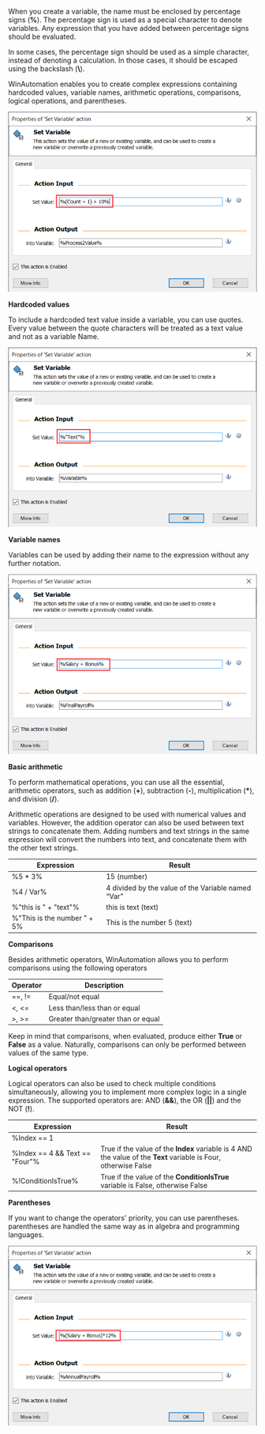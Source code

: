 When you create a variable, the name must be enclosed by percentage signs (**%**). The percentage sign is used as a special character to denote variables. Any expression that you have added between percentage signs should be evaluated.

In some cases, the percentage sign should be used as a simple character, instead of denoting a calculation. In those cases, it should be escaped using the backslash (**\\**).

WinAutomation enables you to create complex expressions containing hardcoded values, variable names, arithmetic operations, comparisons, logical operations, and parentheses.

![The populated Set Value field in the Set Variable action's properties dialog.](..\media\set-variable-action-properties-expression.png)

**Hardcoded values**

To include a hardcoded text value inside a variable, you can use quotes. Every value between the quote characters will be treated as a text value and not as a variable Name.

![The populated Set Value field in the Set Variable action's properties dialog.](..\media\set-variable-action-properties-hardcoded-values.png)

**Variable names**

Variables can be used by adding their name to the expression without any further notation.

![The populated Set Value field in the Set Variable action's properties dialog.](..\media\set-variable-action-properties-variable-names.png)

**Basic arithmetic**

To perform mathematical operations, you can use all the essential, arithmetic operators, such as addition (**+**), subtraction (**-**), multiplication (**\***), and division (**/**).

Arithmetic operations are designed to be used with numerical values and variables. However, the addition operator can also be used between text strings to concatenate them. Adding numbers and text strings in the same expression will convert the numbers into text, and concatenate them with the other text strings.

| Expression                  | Result                                              |
|-----------------------------|-----------------------------------------------------|
| %5 * 3%                     | 15 (number)                                         |
| %4 / Var%                   | 4 divided by the value of the Variable named “Var”  |
| %"this is " + "text"%       | this is text (text)                                 |
| %"This is the number " + 5% | This is the number 5 (text)                         |

**Comparisons**

Besides arithmetic operators, WinAutomation allows you to perform comparisons using the following operators

| Operator | Description                        |
|--------- |------------------------------------|
| ==, !=   | Equal/not equal                    |
| <, <=    | Less than/less than or equal       |
| >, >=    | Greater than/greater than or equal |

Keep in mind that comparisons, when evaluated, produce either **True** or **False** as a value. Naturally, comparisons can only be performed between values of the same type.

**Logical operators**

Logical operators can also be used to check multiple conditions simultaneously, allowing you to implement more complex logic in a single expression. The supported operators are: AND (**&&**), the OR (**||**) and the NOT (**!**). 

| Expression                     | Result                                                                                      |
|--------------------------------|---------------------------------------------------------------------------------------------|
| %Index == 1 || Index == 2%     | True if the value of the **Index** variable is 1 OR 2, otherwise False                          |
| %Index == 4 && Text == "Four"% | True if the value of the **Index** variable is 4 AND the value of the **Text** variable is Four, otherwise False |
| %!ConditionIsTrue%             | True if the value of the **ConditionIsTrue** variable is False, otherwise False                 |

**Parentheses**

If you want to change the operators' priority, you can use parentheses. parentheses are handled the same way as in algebra and programming languages.

![The populated Set Value field in the Set Variable action's properties dialog.](..\media\set-variable-action-properties-parenthesses.png)